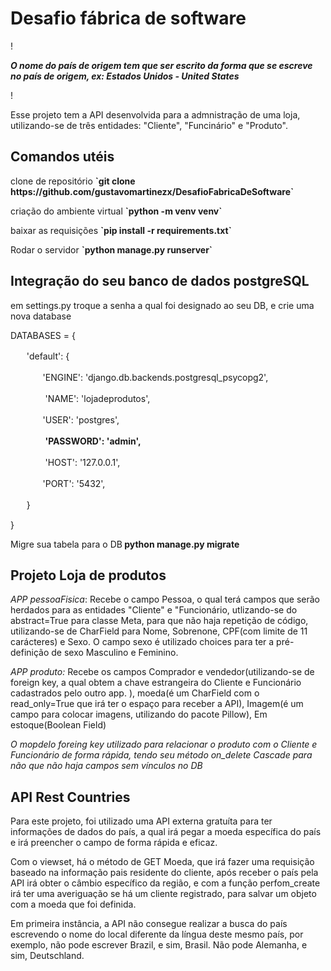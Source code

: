 <h1> Desafio fábrica de software </h1>

<p>!
<p><i><b>O nome do país de origem tem que ser escrito da forma que se escreve no país de origem, ex: Estados Unidos - United States</b></i>
<p>!
<p>Esse projeto tem a API desenvolvida para a admnistração de uma loja, utilizando-se de três entidades: "Cliente", "Funcinário" e "Produto".</p>

<h2>Comandos utéis</h2>
<p>clone de repositório  <b>`git clone https://github.com/gustavomartinezx/DesafioFabricaDeSoftware`</b></p>
<p>criação do ambiente virtual <b>`python -m venv venv`</b></p>
<p>baixar as requisições <b>`pip install -r requirements.txt`</b></p>
<p>Rodar o servidor <b>`python manage.py runserver`</b></p>



<h2>Integração do seu banco de dados postgreSQL</h2>
<p> em settings.py troque a senha a qual foi designado ao seu DB, e crie uma nova database</p>
<p>
<p></p>DATABASES = {
<p>ㅤㅤ'default': {
<p>ㅤㅤㅤㅤ'ENGINE': 'django.db.backends.postgresql_psycopg2',
<p>ㅤㅤㅤㅤ 'NAME': 'lojadeprodutos', 
<p>ㅤㅤㅤㅤ'USER': 'postgres',
<p>ㅤㅤㅤㅤ <b>'PASSWORD': 'admin',</b>
<p>ㅤㅤㅤㅤ 'HOST': '127.0.0.1', 
<p>ㅤㅤㅤㅤ'PORT': '5432',
<p>ㅤㅤ}
<p>}
<p>Migre sua tabela para o DB<b> python manage.py migrate</b></p>

<h2>Projeto Loja de produtos</h2>
<p><i>APP pessoaFisica</i>: Recebe o campo Pessoa, o qual terá campos que serão herdados para as entidades "Cliente" e "Funcionário, utlizando-se do abstract=True para classe Meta, para que não haja repetição de código, utilizando-se de CharField para Nome, Sobrenone, CPF(com limite de 11 carácteres) e Sexo. O campo sexo é utilizado choices para ter a pré-definição de sexo Masculino e Feminino. 
<p><i>APP produto:</i> Recebe os campos Comprador e vendedor(utilizando-se de foreign key, a qual obtem a chave estrangeira do Cliente e Funcionário cadastrados pelo outro app. ), moeda(é um CharField com o read_only=True que irá ter o espaço para receber a API), Imagem(é um campo para colocar imagens, utilizando do pacote Pillow), Em estoque(Boolean Field) </p>
<p><i>O mopdelo foreing key utilizado para relacionar o produto com o Cliente e Funcionário de forma rápida, tendo seu método on_delete Cascade para não que não haja campos sem vínculos no DB</i></p>

<h2>API Rest Countries</h2>
<p>Para este projeto, foi utilizado uma API externa gratuíta para ter informações de dados do país, a qual irá pegar a moeda específica do país e irá preencher o campo de forma rápida e eficaz.</p>
<p>Com o viewset, há o método de GET Moeda, que irá fazer uma requisição baseado na informação pais residente do cliente, após receber o país pela API irá obter o câmbio específico da região, e com a função perfom_create irá ter uma averiguação se há um cliente registrado, para salvar um objeto com a moeda que foi definida. </p>
<p>Em primeira instância, a API não consegue realizar a busca do país escrevendo o nome do local diferente da língua deste mesmo país, por exemplo, não pode escrever Brazil, e sim, Brasil. Não pode Alemanha, e sim, Deutschland.</p>
